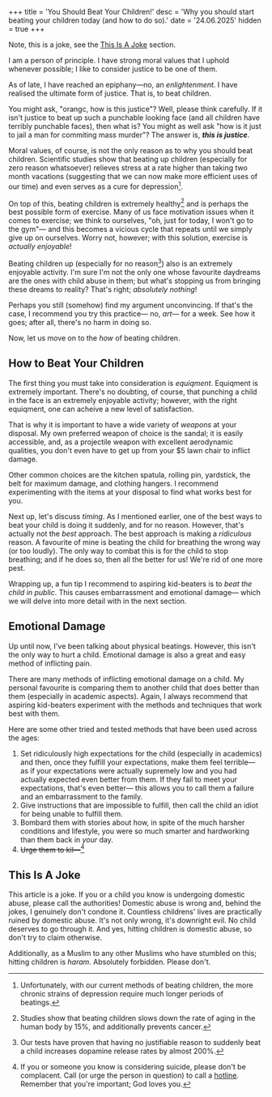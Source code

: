 +++
title = 'You Should Beat Your Children!'
desc = 'Why you should start beating your children today (and how to do so).'
date = '24.06.2025'
hidden = true
+++

Note, this is a joke, see the [This Is A Joke](#this-is-a-joke) section.

I am a person of principle. I have strong moral values that I uphold whenever possible; I like to consider justice to be one of them.

As of late, I have reached an epiphany—no, an *enlightenment*. I have realised the ultimate form of justice. That is, to beat children.

You might ask, "orangc, how is this justice"? Well, please think carefully. If it isn't justice to beat up such a punchable looking face (and all children have terribly punchable faces), then what is? You might as well ask "how is it just to jail a man for commiting mass murder"? The answer is, ***this is justice***.

Moral values, of course, is not the only reason as to why you should beat children. Scientific studies show that beating up children (especially for zero reason whatsoever) relieves stress at a rate higher than taking two month vacations (suggesting that we can now make more efficient uses of our time) and even serves as a cure for depression[^1].

[^1]: Unfortunately, with our current methods of beating children, the more chronic strains of depression require much longer periods of beatings.

On top of this, beating children is extremely healthy[^2] and is perhaps the best possible form of exercise. Many of us face motivation issues when it comes to exercise; we think to ourselves, "oh, just for today, I won't go to the gym"— and this becomes a vicious cycle that repeats until we simply give up on ourselves. Worry not, however; with this solution, exercise is *actually enjoyable*!

[^2]: Studies show that beating children slows down the rate of aging in the human body by 15%, and additionally prevents cancer.

Beating children up (especially for no reason[^3]) also is an extremely enjoyable activity. I'm sure I'm not the only one whose favourite daydreams are the ones with child abuse in them; but what's stopping us from bringing these dreams to reality? That's right; *absolutely nothing*!

[^3]: Our tests have proven that having no justifiable reason to suddenly beat a child increases dopamine release rates by almost 200%.

Perhaps you still (somehow) find my argument unconvincing. If that's the case, I recommend you try this practice— no, *art*— for a week. See how it goes; after all, there's no harm in doing so. 

Now, let us move on to the *how* of beating children.

## How to Beat Your Children
The first thing you must take into consideration is *equiqment*. Equiqment is extremely important. There's no doubting, of course, that punching a child in the face is an extremely enjoyable activity; however, with the right equiqment, one can acheive a new level of satisfaction.

That is why it is important to have a wide variety of *weapons* at your disposal. My own preferred weapon of choice is the sandal; it is easily accessible, and, as a projectile weapon with excellent aerodynamic qualities, you don't even have to get up from your $5 lawn chair to inflict damage.

Other common choices are the kitchen spatula, rolling pin, yardstick, the belt for maximum damage, and clothing hangers. I recommend experimenting with the items at your disposal to find what works best for you.

Next up, let's discuss *timing*. As I mentioned earlier, one of the best ways to beat your child is doing it suddenly, and for no reason. However, that's actually not the *best* approach. The best approach is making a *ridiculous* reason. A favourite of mine is beating the child for breathing the wrong way (or too loudly). The only way to combat this is for the child to stop breathing; and if he does so, then all the better for us! We're rid of one more pest.

Wrapping up, a fun tip I recommend to aspiring kid-beaters is to *beat the child in public*. This causes embarrassment and emotional damage— which we will delve into more detail with in the next section.

## Emotional Damage
Up until now, I've been talking about physical beatings. However, this isn't the only way to hurt a child. Emotional damage is also a great and easy method of inflicting pain.

There are many methods of inflicting emotional damage on a child. My personal favourite is comparing them to another child that does better than them (especially in academic aspects). Again, I always recommend that aspiring kid-beaters experiment with the methods and techniques that work best with them.

Here are some other tried and tested methods that have been used across the ages:

1. Set ridiculously high expectations for the child (especially in academics) and then, once they fulfill your expectations, make them feel terrible— as if your expectations were actually supremely low and you had actually expected even better from them. If they fail to meet your expectations, that's even better­— this allows you to call them a failure and an embarrassment to the family.
2. Give instructions that are impossible to fulfill, then call the child an idiot for being unable to fulfill them.
3. Bombard them with stories about how, in spite of the much harsher conditions and lifestyle, you were so much smarter and hardworking than them back in *your* day.
4. ~~Urge them to kil—~~[^4]

[^4]: If you or someone you know is considering suicide, please don't be complacent. Call (or urge the person in question) to call a [hotline](https://sossilenceofsuicide.org/). Remember that you're important; God loves you.

## This Is A Joke
This article is a joke. If you or a child you know is undergoing domestic abuse, please call the authorities! Domestic abuse is wrong and, behind the jokes, I genuinely don't condone it. Countless childrens' lives are practically ruined by domestic abuse. It's not only wrong, it's downright evil. No child deserves to go through it. And yes, hitting children is domestic abuse, so don't try to claim otherwise.

Additionally, as a Muslim to any other Muslims who have stumbled on this; hitting children is *haram*. Absolutely forbidden. Please don't.